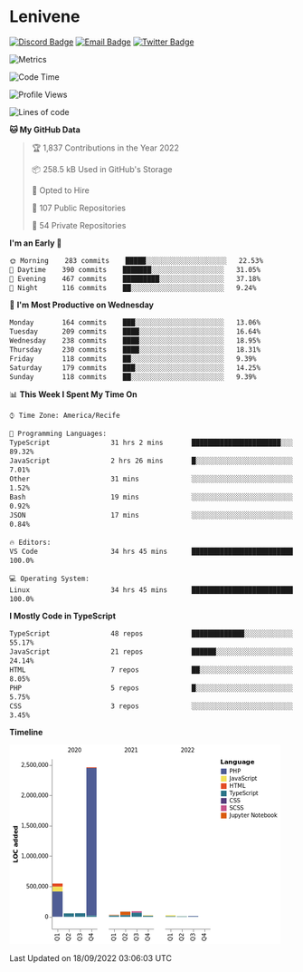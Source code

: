 # Lenivene

[![Discord Badge](https://img.shields.io/badge/-Lenivene%230715-black?style=flat-square&logo=Discord&logoColor=white)](http://discord.com/)
[![Email Badge](https://img.shields.io/badge/-lenivene@msn.com-black?style=flat-square&logo=Gmail&logoColor=white&link=mailto:lenivene@msn.com)](mailto:lenivene@msn.com)
[![Twitter Badge](https://img.shields.io/badge/-@enevinel-black?style=flat-square&logo=twitter&logoColor=white&link=https://twitter.com/enevinel)](https://twitter.com/enevinel)

<!-- https://github-readme-stats.vercel.app/api?username=lenivene&show_icons=true -->

<img src="https://metrics.lecoq.io/lenivene?template=classic&config.timezone=America%2FRecife" alt="Metrics" />

<!--START_SECTION:waka-->
![Code Time](http://img.shields.io/badge/Code%20Time-740%20hrs%2023%20mins-blue)

![Profile Views](http://img.shields.io/badge/Profile%20Views-0-blue)

![Lines of code](https://img.shields.io/badge/From%20Hello%20World%20I%27ve%20Written-3%20Million%20lines%20of%20code-blue)

**🐱 My GitHub Data** 

> 🏆 1,837 Contributions in the Year 2022
 > 
> 📦 258.5 kB Used in GitHub's Storage 
 > 
> 💼 Opted to Hire
 > 
> 📜 107 Public Repositories 
 > 
> 🔑 54 Private Repositories  
 > 
**I'm an Early 🐤** 

```text
🌞 Morning    283 commits    █████░░░░░░░░░░░░░░░░░░░░   22.53% 
🌆 Daytime    390 commits    ███████░░░░░░░░░░░░░░░░░░   31.05% 
🌃 Evening    467 commits    █████████░░░░░░░░░░░░░░░░   37.18% 
🌙 Night      116 commits    ██░░░░░░░░░░░░░░░░░░░░░░░   9.24%

```
📅 **I'm Most Productive on Wednesday** 

```text
Monday       164 commits    ███░░░░░░░░░░░░░░░░░░░░░░   13.06% 
Tuesday      209 commits    ████░░░░░░░░░░░░░░░░░░░░░   16.64% 
Wednesday    238 commits    ████░░░░░░░░░░░░░░░░░░░░░   18.95% 
Thursday     230 commits    ████░░░░░░░░░░░░░░░░░░░░░   18.31% 
Friday       118 commits    ██░░░░░░░░░░░░░░░░░░░░░░░   9.39% 
Saturday     179 commits    ███░░░░░░░░░░░░░░░░░░░░░░   14.25% 
Sunday       118 commits    ██░░░░░░░░░░░░░░░░░░░░░░░   9.39%

```


📊 **This Week I Spent My Time On** 

```text
⌚︎ Time Zone: America/Recife

💬 Programming Languages: 
TypeScript               31 hrs 2 mins       ██████████████████████░░░   89.32% 
JavaScript               2 hrs 26 mins       █░░░░░░░░░░░░░░░░░░░░░░░░   7.01% 
Other                    31 mins             ░░░░░░░░░░░░░░░░░░░░░░░░░   1.52% 
Bash                     19 mins             ░░░░░░░░░░░░░░░░░░░░░░░░░   0.92% 
JSON                     17 mins             ░░░░░░░░░░░░░░░░░░░░░░░░░   0.84%

🔥 Editors: 
VS Code                  34 hrs 45 mins      █████████████████████████   100.0%

💻 Operating System: 
Linux                    34 hrs 45 mins      █████████████████████████   100.0%

```

**I Mostly Code in TypeScript** 

```text
TypeScript               48 repos            █████████████░░░░░░░░░░░░   55.17% 
JavaScript               21 repos            ██████░░░░░░░░░░░░░░░░░░░   24.14% 
HTML                     7 repos             ██░░░░░░░░░░░░░░░░░░░░░░░   8.05% 
PHP                      5 repos             █░░░░░░░░░░░░░░░░░░░░░░░░   5.75% 
CSS                      3 repos             ░░░░░░░░░░░░░░░░░░░░░░░░░   3.45%

```


**Timeline**

![Chart not found](https://raw.githubusercontent.com/lenivene/lenivene/master/charts/bar_graph.png) 


 Last Updated on 18/09/2022 03:06:03 UTC
<!--END_SECTION:waka-->